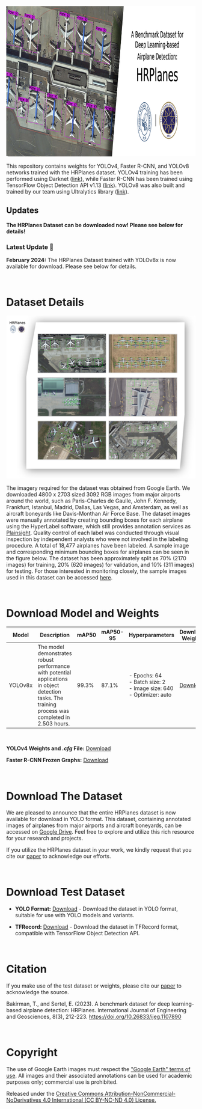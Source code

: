 <img src="https://raw.githubusercontent.com/RSandAI/HRPlanes/main/Assets/HRPlanes%20Header.png" height=400 width=1280 alt="github.com/RSandAI/HRPlanes"/>

<br>

This repository contains weights for YOLOv4, Faster R-CNN, and YOLOv8 networks trained with the HRPlanes dataset. YOLOv4 training has been performed using Darknet ([link](https://github.com/AlexeyAB/darknet)), while Faster R-CNN has been trained using TensorFlow Object Detection API v1.13 ([link](https://github.com/tensorflow/models/tree/r1.13.0)). YOLOv8 was also built and trained by our team using Ultralytics library ([link](https://github.com/ultralytics/ultralytics)).

## Updates

**The HRPlanes Dataset can be downloaded now! Please see below for details!**

### Latest Update  :rocket:

**February 2024:** The HRPlanes Dataset trained with YOLOv8x is now available for download. Please see below for details.

<br>

# Dataset Details

<img src="https://raw.githubusercontent.com/RSandAI/HRPlanes/main/Assets/HRPlanes%20Samples%20All.png" alt="github.com/TolgaBkm/HRPlanes/"/>

The imagery required for the dataset was obtained from Google Earth. We downloaded 4800 x 2703 sized 3092 RGB images from major airports around the world, such as Paris-Charles de Gaulle, John F. Kennedy, Frankfurt, Istanbul, Madrid, Dallas, Las Vegas, and Amsterdam, as well as aircraft boneyards like Davis-Monthan Air Force Base. The dataset images were manually annotated by creating bounding boxes for each airplane using the HyperLabel software, which still provides annotation services as [Plainsight](https://app.plainsight.ai/). Quality control of each label was conducted through visual inspection by independent analysts who were not involved in the labeling procedure. A total of 18,477 airplanes have been labeled. A sample image and corresponding minimum bounding boxes for airplanes can be seen in the figure below. The dataset has been approximately split as 70% (2170 images) for training, 20% (620 images) for validation, and 10% (311 images) for testing. For those interested in monitoring closely, the sample images used in this dataset can be accessed [here](https://github.com/TolgaBkm/HRPlanes/tree/main/Sample%20Images).

<br>

# Download Model and Weights

| Model   | Description                                                | mAP50  | mAP50-95 | Hyperparameters                                              | Download Weights                                            |
|---------|------------------------------------------------------------|--------|----------|------------------------------------------------------|-----------------------------------------------------|
| YOLOv8x | The model demonstrates robust performance with potential applications in object detection tasks. The training process was completed in 2.503 hours. | 99.3%  | 87.1%    |  - Epochs: 64 <br> - Batch size: 2 <br> - Image size: 640 <br> - Optimizer: auto | [Download](#)                                       |

<br>

 **YOLOv4 Weights and *.cfg* File:** [Download](https://drive.google.com/file/d/1r0AlQE10y21b8bm5pvoj_jtDfDp_-ees/view?usp=sharing)

**Faster R-CNN Frozen Graphs:** [Download](https://drive.google.com/file/d/1L3ho4L7lxxBItVg43zLmnrywQiYrxgWm/view?usp=sharing)

<br>

# Download The Dataset

We are pleased to announce that the entire HRPlanes dataset is now available for download in YOLO format. This dataset, containing annotated images of airplanes from major airports and aircraft boneyards, can be accessed on [Google Drive](https://drive.google.com/drive/folders/1NYji6HWh4HRLQMTagsn4tTv4LOdDrc9P?usp=sharing). Feel free to explore and utilize this rich resource for your research and projects.

If you utilize the HRPlanes dataset in your work, we kindly request that you cite our [paper](https://dergipark.org.tr/tr/pub/ijeg/issue/77206/1107890) to acknowledge our efforts.

<br>

# Download Test Dataset

- **YOLO Format:** [Download](https://drive.google.com/file/d/1UBhs64ximEDmBtbMecg-aMaGMBX4yt8m/view?usp=sharing) - Download the dataset in YOLO format, suitable for use with YOLO models and variants.

- **TFRecord:** [Download](https://drive.google.com/file/d/12MU8_cHpjai46hMsIdPY_X9T-Z6fEbRo/view?usp=sharing) - Download the dataset in TFRecord format, compatible with TensorFlow Object Detection API.


<br>

# Citation

If you make use of the test dataset or weights, please cite our [paper](https://dergipark.org.tr/tr/pub/ijeg/issue/77206/1107890#article_cite) to acknowledge the source.

<!-- Bakırman, T. & Sertel, E. (2023). "A benchmark dataset for deep learning-based airplane detection: HRPlanes". International Journal of Engineering and Geosciences, 8(3), 212-223. DOI: 10.26833/ijeg.1107890. -->

Bakirman, T., and Sertel, E. (2023). A benchmark dataset for deep learning-based airplane detection: HRPlanes. International Journal of Engineering and Geosciences, 8(3), 212-223. https://doi.org/10.26833/ijeg.1107890

<br>

# Copyright

The use of Google Earth images must respect the ["Google Earth" terms of use](https://about.google/brand-resource-center/products-and-services/geo-guidelines/). All images and their associated annotations can be used for academic purposes only; commercial use is prohibited.

Released under the [Creative Commons Attribution-NonCommercial-NoDerivatives 4.0 International (CC BY-NC-ND 4.0) License.](https://creativecommons.org/licenses/by-nc-nd/4.0/)
